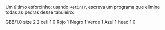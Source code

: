 Um último esforcinho: usando `Retirar`, escreva um programa que elimine todas as pedras desse tabuleiro: 

<gs-board>
  GBB/1.0
    size 2 2
    cell 1 0 Rojo 1 Negro 1 Verde 1 Azul 1
    head 1 0
</gs-board>
